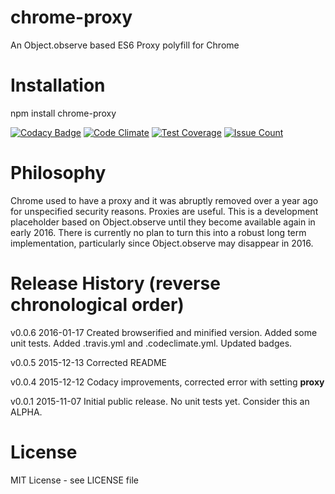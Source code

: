 # chrome-proxy
An Object.observe based ES6 Proxy polyfill for Chrome

# Installation

npm install chrome-proxy

[![Codacy Badge](https://api.codacy.com/project/badge/grade/84821902325f4477b1797ca872232114)](https://www.codacy.com/app/syblackwell/chrome-proxy)
[![Code Climate](https://codeclimate.com/github/anywhichway/chrome-proxy/badges/gpa.svg)](https://codeclimate.com/github/anywhichway/chrome-proxy)
[![Test Coverage](https://codeclimate.com/github/anywhichway/chrome-proxy/badges/coverage.svg)](https://codeclimate.com/github/anywhichway/chrome-proxy/coverage)
[![Issue Count](https://codeclimate.com/github/anywhichway/chrome-proxy/badges/issue_count.svg)](https://codeclimate.com/github/anywhichway/chrome-proxy)

# Philosophy

Chrome used to have a proxy and it was abruptly removed over a year ago for unspecified security reasons. Proxies are useful. This is a development placeholder based on Object.observe until they become available again in early 2016. There is currently no plan to turn this into a robust long term implementation, particularly since Object.observe may disappear in 2016.

# Release History (reverse chronological order)

v0.0.6 2016-01-17 Created browserified and minified version. Added some unit tests. Added .travis.yml and .codeclimate.yml. Updated badges.

v0.0.5 2015-12-13 Corrected README

v0.0.4 2015-12-12 Codacy improvements, corrected error with setting __proxy__

v0.0.1 2015-11-07 Initial public release. No unit tests yet. Consider this an ALPHA.

# License

MIT License - see LICENSE file
